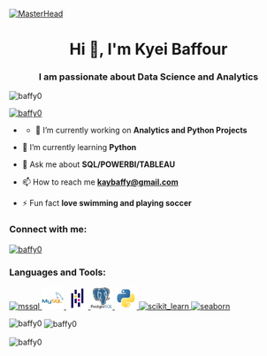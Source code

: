[![MasterHead](https://visme.co/blog/wp-content/uploads/2020/09/Header-1-2.png)](https://rishavchanda.io)
<h1 align="center">Hi 👋, I'm Kyei Baffour</h1>
<h3 align="center">I am passionate about Data Science and Analytics</h3>


<p align="left"> <img src="https://komarev.com/ghpvc/?username=baffy0&label=Profile%20views&color=0e75b6&style=flat" alt="baffy0" /> </p>

<p align="left"> <a href="https://twitter.com/baffy0" target="blank"><img src="https://img.shields.io/twitter/follow/baffy0?logo=twitter&style=for-the-badge" alt="baffy0" /></a> </p>

- - 🔭 I’m currently working on **Analytics and Python Projects**

- 🌱 I’m currently learning **Python**

- 💬 Ask me about **SQL/POWERBI/TABLEAU**

- 📫 How to reach me **kaybaffy@gmail.com**

- ⚡ Fun fact **love swimming and playing soccer**

<h3 align="left">Connect with me:</h3>
<p align="left">
<a href="https://twitter.com/baffy0" target="blank"><img align="center" src="https://raw.githubusercontent.com/rahuldkjain/github-profile-readme-generator/master/src/images/icons/Social/twitter.svg" alt="baffy0" height="30" width="40" /></a>
</p>

<h3 align="left">Languages and Tools:</h3>
<p align="left"> <a href="https://www.microsoft.com/en-us/sql-server" target="_blank" rel="noreferrer"> <img src="https://www.svgrepo.com/show/303229/microsoft-sql-server-logo.svg" alt="mssql" width="40" height="40"/> </a> <a href="https://www.mysql.com/" target="_blank" rel="noreferrer"> <img src="https://raw.githubusercontent.com/devicons/devicon/master/icons/mysql/mysql-original-wordmark.svg" alt="mysql" width="40" height="40"/> </a> <a href="https://pandas.pydata.org/" target="_blank" rel="noreferrer"> <img src="https://raw.githubusercontent.com/devicons/devicon/2ae2a900d2f041da66e950e4d48052658d850630/icons/pandas/pandas-original.svg" alt="pandas" width="40" height="40"/> </a> <a href="https://www.postgresql.org" target="_blank" rel="noreferrer"> <img src="https://raw.githubusercontent.com/devicons/devicon/master/icons/postgresql/postgresql-original-wordmark.svg" alt="postgresql" width="40" height="40"/> </a> <a href="https://www.python.org" target="_blank" rel="noreferrer"> <img src="https://raw.githubusercontent.com/devicons/devicon/master/icons/python/python-original.svg" alt="python" width="40" height="40"/> </a> <a href="https://scikit-learn.org/" target="_blank" rel="noreferrer"> <img src="https://upload.wikimedia.org/wikipedia/commons/0/05/Scikit_learn_logo_small.svg" alt="scikit_learn" width="40" height="40"/> </a> <a href="https://seaborn.pydata.org/" target="_blank" rel="noreferrer"> <img src="https://seaborn.pydata.org/_images/logo-mark-lightbg.svg" alt="seaborn" width="40" height="40"/> </a> </p>

<p><img align="left" src="https://github-readme-stats.vercel.app/api/top-langs?username=baffy0&show_icons=true&locale=en&layout=compact" alt="baffy0" /></p>

<p>&nbsp;<img align="center" src="https://github-readme-stats.vercel.app/api?username=baffy0&show_icons=true&locale=en" alt="baffy0" /></p>

<p><img align="center" src="https://github-readme-streak-stats.herokuapp.com/?user=baffy0&" alt="baffy0" /></p>

